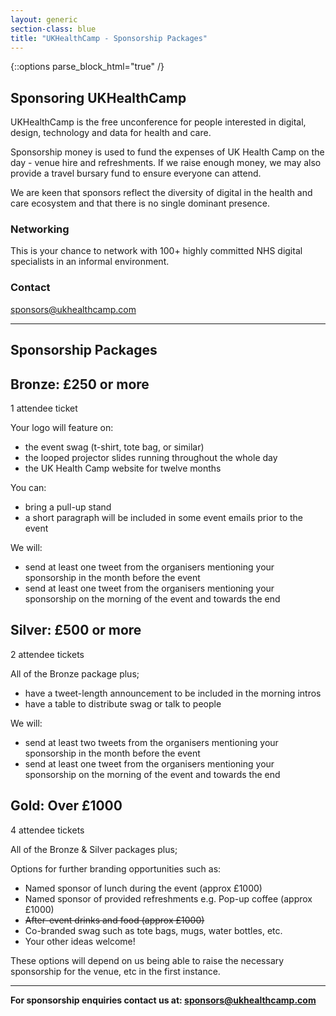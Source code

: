 ```yaml
---
layout: generic
section-class: blue
title: "UKHealthCamp - Sponsorship Packages"
---
```

{::options parse_block_html="true" /}

## Sponsoring UKHealthCamp 

UKHealthCamp is the free unconference for people interested in digital, design, technology and data for health and care.

Sponsorship money is used to fund the expenses of UK Health Camp on the day - venue hire and refreshments. If we raise enough money, we may also provide a travel bursary fund to ensure everyone can attend.

We are keen that sponsors reflect the diversity of digital in the health and care ecosystem and that there is no single dominant presence. 

### Networking

This is your chance to network with 100+ highly committed NHS digital specialists in an informal environment. 

### Contact

<sponsors@ukhealthcamp.com>

---

## Sponsorship Packages


<div class="packages">
<div class="bronze">


## Bronze: £250 or more

1 attendee ticket

Your logo will feature on:
- the event swag (t-shirt, tote bag, or similar)
- the looped projector slides running throughout the whole day
- the UK Health Camp website for twelve months

You can:
- bring a pull-up stand
- a short paragraph will be included in some event emails prior to the event

We will:
- send at least one tweet from the organisers mentioning your sponsorship in the month before the event
- send at least one tweet from the organisers mentioning your sponsorship on the morning of the event and towards the end


</div>
<div class="silver">


## Silver: £500 or more

2 attendee tickets

All of the Bronze package plus;
- have a tweet-length announcement to be included in the morning intros
- have a table to distribute swag or talk to people

We will:
- send at least two tweets from the organisers mentioning your sponsorship in the month before the event
- send at least one tweet from the organisers mentioning your sponsorship on the morning of the event and towards the end


</div>
<div class="gold">


## Gold: Over £1000

4 attendee tickets

All of the Bronze & Silver packages plus;

Options for further branding opportunities such as:

- Named sponsor of lunch during the event (approx £1000)
- Named sponsor of provided refreshments e.g. Pop-up coffee (approx £1000)
- ~~After-event drinks and food (approx £1000)~~
- Co-branded swag such as tote bags, mugs, water bottles, etc.
- Your other ideas welcome!


</div>
</div>


These options will depend on us being able to raise the necessary sponsorship for the venue, etc in the first instance.

---

**For sponsorship enquiries contact us at: <sponsors@ukhealthcamp.com>**
